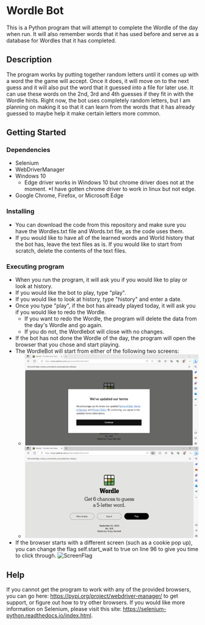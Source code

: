# Wordle Bot

This is a Python program that will attempt to complete the Wordle of the day when run. It will also remember words
that it has used before and serve as a database for Wordles that it has completed.

## Description

The program works by putting together random letters until it comes up with a word the the game will accept.
Once it does, it will move on to the next guess and it will also put the word that it guessed into a file
for later use. It can use these words on the 2nd, 3rd and 4th guesses if they fit in with the Wordle hints.
Right now, the bot uses completely random letters, but I am planning on making it so that it can learn from 
the words that it has already guessed to maybe help it make certain letters more common.

## Getting Started

### Dependencies

* Selenium
* WebDriverManager
* Windows 10
	* Edge driver works in Windows 10 but chrome driver does not at the moment.
	*I have gotten chrome driver to work in linux but not edge.
* Google Chrome, Firefox, or Microsoft Edge

### Installing

* You can download the code from this repository and make sure you have the Wordles.txt file and Words.txt file, as 
the code uses them.
* If you would like to have all of the learned words and World history that the bot has, leave the text files as is. If you
would like to start from scratch, delete the contents of the text files.

### Executing program

* When you run the program, it will ask you if you would like to play or look at history.
* If you would like the bot to play, type "play".
* If you would like to look at history, type "history" and enter a date.
* Once you type "play", if the bot has already played today, it will ask you if you would like to redo the Wordle.
	* If you want to redo the Wordle, the program will delete the data from the day's Wordle and go again.
	* If you do not, the Wordlebot will close with no changes.
* If the bot has not done the Wordle of the day, the program will open the browser that you chose and start playing.
* The WordleBot will start from either of the following two screens:
	* ![StartScreen1](pics/StartScreen1.jpg)
	* ![StartScreen2](pics/StartScreen2.jpg)
* If the browser starts with a different screen (such as a cookie pop up), you can change the flag self.start_wait to true on line 96
to give you time to click through.
![ScreenFlag](pics/ScreenFlag.jpg)


## Help

If you cannot get the program to work with any of the provided browsers, you can go here: https://pypi.org/project/webdriver-manager/
to get support, or figure out how to try other browsers. If you would like more information on Selenium, please visit this site:
https://selenium-python.readthedocs.io/index.html.